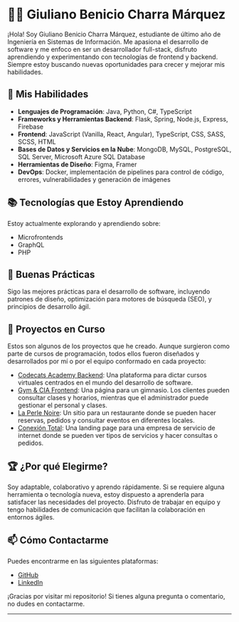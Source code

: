 # 👨‍💻 Giuliano Benicio Charra Márquez

¡Hola! Soy Giuliano Benicio Charra Márquez, estudiante de último año de Ingeniería en Sistemas de Información. Me apasiona el desarrollo de software y me enfoco en ser un desarrollador full-stack, disfruto aprendiendo y experimentando con tecnologías de frontend y backend. Siempre estoy buscando nuevas oportunidades para crecer y mejorar mis habilidades.

## 🚀 Mis Habilidades
- **Lenguajes de Programación**: Java, Python, C#, TypeScript
- **Frameworks y Herramientas Backend**: Flask, Spring, Node.js, Express, Firebase
- **Frontend**: JavaScript (Vanilla, React, Angular), TypeScript, CSS, SASS, SCSS, HTML
- **Bases de Datos y Servicios en la Nube**: MongoDB, MySQL, PostgreSQL, SQL Server, Microsoft Azure SQL Database
- **Herramientas de Diseño**: Figma, Framer
- **DevOps**: Docker, implementación de pipelines para control de código, errores, vulnerabilidades y generación de imágenes

## 📚 Tecnologías que Estoy Aprendiendo
Estoy actualmente explorando y aprendiendo sobre:
- Microfrontends
- GraphQL
- PHP

## 🔧 Buenas Prácticas
Sigo las mejores prácticas para el desarrollo de software, incluyendo patrones de diseño, optimización para motores de búsqueda (SEO), y principios de desarrollo ágil.

## 🌱 Proyectos en Curso
Estos son algunos de los proyectos que he creado. Aunque surgieron como parte de cursos de programación, todos ellos fueron diseñados y desarrollados por mí o por el equipo conformado en cada proyecto:

- [Codecats Academy Backend](https://codecats-academy-backend.onrender.com/): Una plataforma para dictar cursos virtuales centrados en el mundo del desarrollo de software.
- [Gym & CIA Frontend](https://giulianocharra.github.io/gym-frontend/): Una página para un gimnasio. Los clientes pueden consultar clases y horarios, mientras que el administrador puede gestionar el personal y clases.
- [La Perle Noire](https://giulianocharra.github.io/la-perle-noire/): Un sitio para un restaurante donde se pueden hacer reservas, pedidos y consultar eventos en diferentes locales.
- [Conexión Total](https://giulianocharra.github.io/argentina_programa_tpi/): Una landing page para una empresa de servicio de internet donde se pueden ver tipos de servicios y hacer consultas o pedidos.

## 🏆 ¿Por qué Elegirme?
Soy adaptable, colaborativo y aprendo rápidamente. Si se requiere alguna herramienta o tecnología nueva, estoy dispuesto a aprenderla para satisfacer las necesidades del proyecto. Disfruto de trabajar en equipo y tengo habilidades de comunicación que facilitan la colaboración en entornos ágiles.

## 📫 Cómo Contactarme
Puedes encontrarme en las siguientes plataformas:
- [GitHub](https://github.com/GiulianoCharra)
- [LinkedIn](https://www.linkedin.com/in/giuliano-charra-marquez)

¡Gracias por visitar mi repositorio! Si tienes alguna pregunta o comentario, no dudes en contactarme.

---

